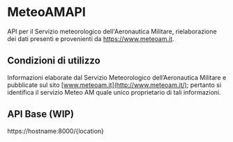 # MeteoAMAPI

API per il Servizio meteorologico dell'Aeronautica Militare, rielaborazione dei dati presenti e provenienti da https://www.meteoam.it.

## Condizioni di utilizzo
Informazioni elaborate dal Servizio Meteorologico dell’Aeronautica Militare e pubblicate sul sito [www.meteoam.it](http://www.meteoam.it/); pertanto si identifica il servizio Meteo AM quale unico proprietario di tali informazioni.

## API Base (WIP)
https://hostname:8000/{location}
